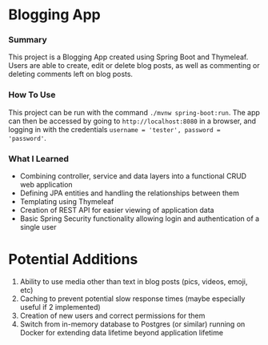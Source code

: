 # Blogging App #

### Summary ###
This project is a Blogging App created using Spring Boot and Thymeleaf. Users are able to create,
edit or delete blog posts, as well as commenting or deleting comments left on blog posts. 

### How To Use ###
This project can be run with the command ```./mvnw spring-boot:run```. The app can then be 
accessed by going to ```http://localhost:8080``` in a browser, and logging in with the credentials
```username = 'tester', password = 'password'```.

### What I Learned ###
- Combining controller, service and data layers into a functional CRUD web application
- Defining JPA entities and handling the relationships between them
- Templating using Thymeleaf
- Creation of REST API for easier viewing of application data
- Basic Spring Security functionality allowing login and authentication of a single user

# Potential Additions
1. Ability to use media other than text in blog posts (pics, videos, emoji, etc)
2. Caching to prevent potential slow response times (maybe especially useful if 2 implemented)
3. Creation of new users and correct permissions for them
4. Switch from in-memory database to Postgres (or similar) running on Docker for extending data 
lifetime beyond application lifetime